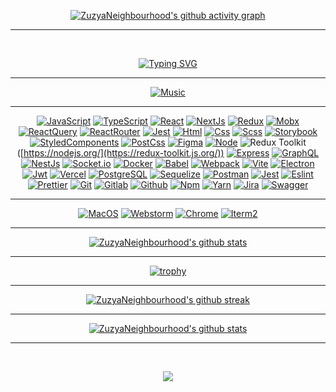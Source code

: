 <div class="wrapper">

<div align="center">
  
[![ZuzyaNeighbourhood's github activity graph](https://github-readme-activity-graph.vercel.app/graph?username=ZuzyaNeighbourhood&hide_border=true&theme=redical)](https://github.com/ZuzyaNeighbourhood)

<hr>

<br>

[![Typing SVG](https://readme-typing-svg.herokuapp.com?size=60&duration=4000&color=FF3BA2&center=true&vCenter=true&multiline=true&width=2000&height=400&lines=My+name+is+Sergey;I+am+a+Frontend+JavaScript%2FTypeScript+developer)](https://github.com/ZuzyaNeighbourhood)

</div>

<hr>

<div align="center">

[![Music](https://novatorem.vercel.app/api/spotify?background_color=0d1117&border_color=fa428e)](https://github.com/ZuzyaNeighbourhood)

</div>

<hr>

<div align="center">

[![JavaScript](https://img.shields.io/badge/JavaScript-20232A?style=for-the-badge&logo=javascript)](https://wikipedia.org/wiki/JavaScript)
[![TypeScript](https://img.shields.io/badge/TypeScript-20232A?style=for-the-badge&logo=typescript)](https://www.typescriptlang.org/)
[![React](https://img.shields.io/badge/React-20232A?style=for-the-badge&logo=react)](https://react.dev/)
[![NextJs](https://img.shields.io/badge/next-20232A?style=for-the-badge&logo=next.js)](https://nextjs.org/)
[![Redux](https://img.shields.io/badge/Redux-20232A?style=for-the-badge&logo=redux&logoColor=7749BD)](https://redux.js.org/)
[![Mobx](https://img.shields.io/badge/mobx-20232A?style=for-the-badge&logo=mobx)](https://mobx.js.org/)
[![ReactQuery](https://img.shields.io/badge/ReactQuery-20232A?style=for-the-badge&logo=reactquery)](https://tanstack.com/query/latest)
[![ReactRouter](https://img.shields.io/badge/React_Router-20232A?style=for-the-badge&logo=react-router)](https://reactrouter.com/)
[![Jest](https://img.shields.io/badge/Jest-20232A?style=for-the-badge&logo=jest&logoColor=red)](https://jestjs.io/)
[![Html](https://img.shields.io/badge/HTML5-20232A?style=for-the-badge&logo=html5)](https://html.spec.whatwg.org/multipage/)
[![Css](https://img.shields.io/badge/CSS3-20232A?style=for-the-badge&logo=css3&logoColor=369AD6)](https://www.w3.org/TR/CSS/)
[![Scss](https://img.shields.io/badge/scss-20232A?style=for-the-badge&logo=sass)](https://sass-lang.com/)
[![Storybook](https://img.shields.io/badge/storybook-20232A?style=for-the-badge&logo=storybook)](https://storybook.js.org/)
[![StyledComponents](https://img.shields.io/badge/StyledComponents-20232A?style=for-the-badge&logo=StyledComponents)](https://styled-components.com/)
[![PostCss](https://img.shields.io/badge/postcss-20232A?style=for-the-badge&logo=postcss&logoColor=DD3A0A)](https://postcss.org/)
[![Figma](https://img.shields.io/badge/figma-20232A?style=for-the-badge&logo=figma)](https://www.figma.com/)
[![Node](https://img.shields.io/badge/node-20232A?style=for-the-badge&logo=node.js)](https://nodejs.org/)
![Redux Toolkit](https://img.shields.io/badge/Redux_Toolkit-764ABC?style=for-the-badge&logo=redux&logoColor=white)([https://nodejs.org/](https://redux-toolkit.js.org/))
[![Express](https://img.shields.io/badge/express-20232A?style=for-the-badge&logo=express)](https://expressjs.com/)
[![GraphQL](https://img.shields.io/badge/graphql-20232A?style=for-the-badge&logo=GraphQL&logoColor=e535ab)](https://graphql.org/)
[![NestJs](https://img.shields.io/badge/nest-20232A?style=for-the-badge&logo=nestjs&logoColor=E0234D)](https://nestjs.com/)
[![Socket.io](https://img.shields.io/badge/socket.io-20232A?style=for-the-badge&logo=socket.io)](https://socket.io/)
[![Docker](https://img.shields.io/badge/docker-20232A?style=for-the-badge&logo=docker)](https://www.docker.com/)
[![Babel](https://img.shields.io/badge/babel-20232A?style=for-the-badge&logo=babel)](https://babeljs.io/)
[![Webpack](https://img.shields.io/badge/webpack-20232A?style=for-the-badge&logo=webpack)](https://webpack.js.org/)
[![Vite](https://img.shields.io/badge/vite-20232A?style=for-the-badge&logo=vite)](https://vitejs.dev/)
[![Electron](https://img.shields.io/badge/electron-20232A?style=for-the-badge&logo=electron&logoColor=A0EBF9)](https://www.electronjs.org/)
[![Jwt](https://img.shields.io/badge/JWT-20232A?style=for-the-badge&logo=jsonwebtokens)](https://jwt.io/)
[![Vercel](https://img.shields.io/badge/vercel-20232A?style=for-the-badge&logo=vercel)](https://vercel.com/)
[![PostgreSQL](https://img.shields.io/badge/postgresql-20232A?style=for-the-badge&logo=postgresql)](https://www.postgresql.org/)
[![Sequelize](https://img.shields.io/badge/Sequelize-20232A?style=for-the-badge&logo=Sequelize)](https://sequelize.org/)
[![Postman](https://img.shields.io/badge/postman-20232A?style=for-the-badge&logo=postman)](https://www.postman.com/)
[![Jest](https://img.shields.io/badge/jest-20232A?style=for-the-badge&logo=jest&logoColor=99424F)](https://jestjs.io/)
[![Eslint](https://img.shields.io/badge/eslint-20232A?style=for-the-badge&logo=eslint&logoColor=7C7CEA)](https://eslint.org/)
[![Prettier](https://img.shields.io/badge/prettier-20232A?style=for-the-badge&logo=prettier)](https://prettier.io/)
[![Git](https://img.shields.io/badge/git-20232A?style=for-the-badge&logo=git)](https://git-scm.com/)
[![Gitlab](https://img.shields.io/badge/gitlab-20232A?style=for-the-badge&logo=gitlab)](https://about.gitlab.com/)
[![Github](https://img.shields.io/badge/github-20232A?style=for-the-badge&logo=github)](https://github.com/)
[![Npm](https://img.shields.io/badge/npm-20232A?style=for-the-badge&logo=npm)](https://www.npmjs.com/)
[![Yarn](https://img.shields.io/badge/yarn-20232A?style=for-the-badge&logo=yarn)](https://yarnpkg.com/)
[![Jira](https://img.shields.io/badge/jira-20232A?style=for-the-badge&logo=jira&logoColor=blue)](https://www.atlassian.com/software/jira)
[![Swagger](https://img.shields.io/badge/swagger-20232A?style=for-the-badge&logo=swagger)](https://swagger.io/)


</div>

<hr>

<div align="center">

[![MacOS](https://img.shields.io/badge/MacOS-20232A?style=for-the-badge&logo=apple)](https://github.com/ZuzyaNeighbourhood)
[![Webstorm](https://img.shields.io/badge/webstorm-20232A?style=for-the-badge&logo=webstorm)](https://github.com/ZuzyaNeighbourhood)
[![Chrome](https://img.shields.io/badge/chrome-20232A?style=for-the-badge&logo=googlechrome)](https://github.com/ZuzyaNeighbourhood)
[![Iterm2](https://img.shields.io/badge/iterm2-20232A?style=for-the-badge&logo=iterm2)](https://github.com/ZuzyaNeighbourhood)

</div>

<hr>

<div align="center">

[![ZuzyaNeighbourhood's github stats](https://github-readme-stats.vercel.app/api/top-langs?username=ZuzyaNeighbourhood&theme=radical&langs_count=20&layout=compact)](https://github.com/ZuzyaNeighbourhood)

<hr>

[![trophy](https://github-profile-trophy.vercel.app/?username=ZuzyaNeighbourhood&theme=radical&column=3&margin-w=15&margin-h=15)](https://github.com/ZuzyaNeighbourhood)

<hr>

[![ZuzyaNeighbourhood's github streak](https://github-readme-streak-stats.herokuapp.com/?user=ZuzyaNeighbourhood&theme=radical)](https://github.com/ZuzyaNeighbourhood)

<hr>

[![ZuzyaNeighbourhood's github stats](https://github-readme-stats.vercel.app/api/?username=ZuzyaNeighbourhood&show_icons=true&theme=radical&include_all_commits=true)](https://github.com/ZuzyaNeighbourhood)

<hr>

&nbsp;
&nbsp;
&nbsp;
&nbsp;
&nbsp;
&nbsp;
&nbsp;
&nbsp;
&nbsp;
&nbsp;
&nbsp;
&nbsp;

<p align="center">
  <a href="https://www.youtube.com/watch?v=dQw4w9WgXcQ">
    <img src="https://user-images.githubusercontent.com/465125/151564444-07f17c75-0ad0-490b-8273-57b85c82d197.svg" />
  </a>
</p>

&nbsp;
&nbsp;
&nbsp;
&nbsp;
&nbsp;
&nbsp;
&nbsp;
&nbsp;
&nbsp;
&nbsp;
&nbsp;
&nbsp;
</div>

</div>
